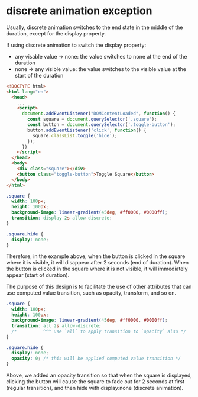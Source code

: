 # discrete animation exception

Usually, discrete animation switches to the end state in the middle of the duration, except for the display property.

If using discrete animation to switch the display property:
  - any visable value -> none: the value switches to none at the end of the duration
  - none -> any visible value: the value switches to the visible value at the start of the duration

```html
<!DOCTYPE html>
<html lang="en">
  <head>
    ...
    <script>
      document.addEventListener("DOMContentLoaded", function() {
        const square = document.querySelector('.square');
        const button = document.querySelector('.toggle-button');
        button.addEventListener('click', function() {
          square.classList.toggle('hide');
        });
      })
    </script>
  </head>
  <body>
    <div class="square"></div>
    <button class="toggle-button">Toggle Square</button>
  </body>
</html>
```

```css
.square {
  width: 100px;
  height: 100px;
  background-image: linear-gradient(45deg, #ff0000, #0000ff);
  transition: display 2s allow-discrete;
}

.square.hide {
  display: none;
}
```

Therefore, in the example above, when the button is clicked in the square where it is visible, it will disappear after 2 seconds (end of duration). When the button is clicked in the square where it is not visible, it will immediately appear (start of duration).

The purpose of this design is to facilitate the use of other attributes that can use computed value transition, such as opacity, transform, and so on.

```css
.square {
  width: 100px;
  height: 100px;
  background-image: linear-gradient(45deg, #ff0000, #0000ff);
  transition: all 2s allow-discrete;
  /*          ^^^ use `all` to apply transition to `opacity` also */
}

.square.hide {
  display: none;
  opacity: 0; /* this will be applied computed value transition */
}
```

Above, we added an opacity transition so that when the square is displayed, clicking the button will cause the square to fade out for 2 seconds at first (regular transition), and then hide with display:none (discrete animation).





